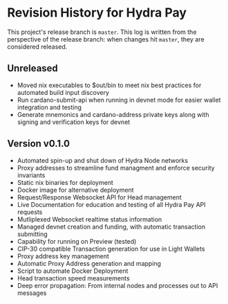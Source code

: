 # Revision History for Hydra Pay

This project's release branch is `master`. This log is written from the perspective of the release branch: when changes hit `master`, they are considered released.

## Unreleased

* Moved nix executables to $out/bin to meet nix best practices for automated build input discovery
* Run cardano-submit-api when running in devnet mode for easier wallet integration and testing
* Generate mnemonics and cardano-address private keys along with signing and verification keys for devnet

##  Version v0.1.0

* Automated spin-up and shut down of Hydra Node networks
* Proxy addresses to streamline fund managment and enforce security invariants
* Static nix binaries for deployment
* Docker image for alternative deployment
* Request/Response Websocket API for Head management
* Live Documentation for education and testing of all Hydra Pay API requests
* Mutliplexed Websocket realtime status information
* Managed devnet creation and funding, with automatic transaction submitting
* Capability for running on Preview (tested)
* CIP-30 compatible Transaction generation for use in Light Wallets
* Proxy address key management
* Automatic Proxy Address generation and mapping
* Script to automate Docker Deployment
* Head transaction speed measurements
* Deep error propagation: From internal nodes and processes out to API messages

